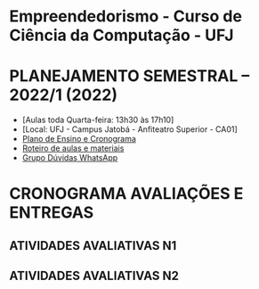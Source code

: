 # Empreendedorismo - Curso de Ciência da Computação - UFJ

# PLANEJAMENTO SEMESTRAL – 2022/1 (2022)

- [Aulas toda Quarta-feira: 13h30 às 17h10]
- [Local: UFJ - Campus Jatobá - Anfiteatro Superior - CA01]
- [Plano de Ensino e Cronograma](documentos/plano_ensino_empreendedorismo.pdf)
- [Roteiro de aulas e materiais](documentos/roteiro.md)
- [Grupo Dúvidas WhatsApp](https://chat.whatsapp.com/FcXW3kkGl01KwTJbSAgvaM)

#  CRONOGRAMA AVALIAÇÕES E ENTREGAS

##  ATIVIDADES AVALIATIVAS N1


##  ATIVIDADES AVALIATIVAS N2
